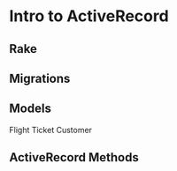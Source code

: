 # Intro to ActiveRecord

## Rake

## Migrations

## Models

Flight
Ticket
Customer

## ActiveRecord Methods
